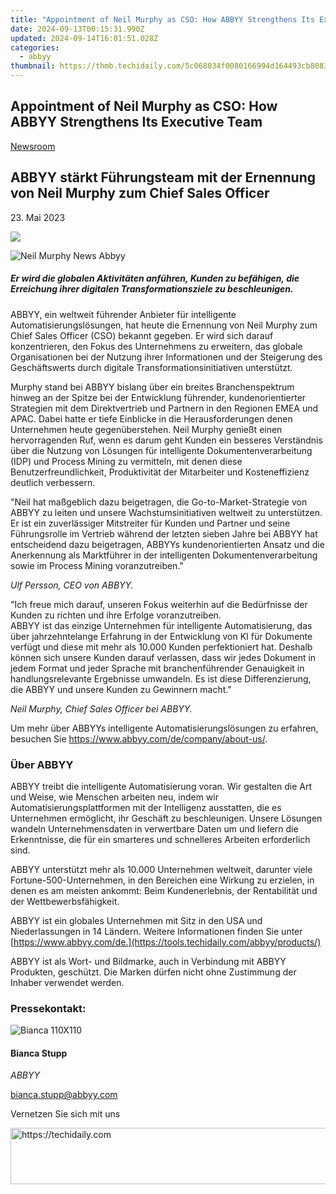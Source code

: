 ```yaml
---
title: "Appointment of Neil Murphy as CSO: How ABBYY Strengthens Its Executive Team"
date: 2024-09-13T00:15:31.990Z
updated: 2024-09-14T16:01:51.028Z
categories:
  - abbyy
thumbnail: https://thmb.techidaily.com/5c068034f0080166994d164493cb808318b6f6a0f4d45de0f56404a9b7904a53.jpg
---
```


## Appointment of Neil Murphy as CSO: How ABBYY Strengthens Its Executive Team

[Newsroom](https://tools.techidaily.com/abbyy/products/)

## ABBYY stärkt Führungsteam mit der Ernennung von Neil Murphy zum Chief Sales Officer

23\. Mai 2023

![](https://content.abbyy.com/-/media/project/abbyy/abbyy/branchtemplates/shutterstock_1272462163_1296-x-729.jpg?h=729&iar=0&w=1296)

![Neil Murphy News Abbyy](https://static4.abbyy.com/abbyycommedia/37254/neil-murphy-news-abbyy.jpg) 

##### _Er wird die globalen Aktivitäten anführen, Kunden zu befähigen, die Erreichung ihrer digitalen Transformationsziele zu beschleunigen._  
  
ABBYY, ein weltweit führender Anbieter für intelligente Automatisierungslösungen, hat heute die Ernennung von Neil Murphy zum Chief Sales Officer (CSO) bekannt gegeben. Er wird sich darauf konzentrieren, den Fokus des Unternehmens zu erweitern, das globale Organisationen bei der Nutzung ihrer Informationen und der Steigerung des Geschäftswerts durch digitale Transformationsinitiativen unterstützt.

Murphy stand bei ABBYY bislang über ein breites Branchenspektrum hinweg an der Spitze bei der Entwicklung führender, kundenorientierter Strategien mit dem Direktvertrieb und Partnern in den Regionen EMEA und APAC. Dabei hatte er tiefe Einblicke in die Herausforderungen denen Unternehmen heute gegenüberstehen. Neil Murphy genießt einen hervorragenden Ruf, wenn es darum geht Kunden ein besseres Verständnis über die Nutzung von Lösungen für intelligente Dokumentenverarbeitung (IDP) und Process Mining zu vermitteln, mit denen diese Benutzerfreundlichkeit, Produktivität der Mitarbeiter und Kosteneffizienz deutlich verbessern.

"Neil hat maßgeblich dazu beigetragen, die Go-to-Market-Strategie von ABBYY zu leiten und unsere Wachstumsinitiativen weltweit zu unterstützen.   
Er ist ein zuverlässiger Mitstreiter für Kunden und Partner und seine Führungsrolle im Vertrieb während der letzten sieben Jahre bei ABBYY hat entscheidend dazu beigetragen, ABBYYs kundenorientierten Ansatz und die Anerkennung als Marktführer in der intelligenten Dokumentenverarbeitung sowie im Process Mining voranzutreiben."

_Ulf Persson, CEO von ABBYY._

"Ich freue mich darauf, unseren Fokus weiterhin auf die Bedürfnisse der Kunden zu richten und ihre Erfolge voranzutreiben.  
ABBYY ist das einzige Unternehmen für intelligente Automatisierung, das über jahrzehntelange Erfahrung in der Entwicklung von KI für Dokumente verfügt und diese mit mehr als 10.000 Kunden perfektioniert hat. Deshalb können sich unsere Kunden darauf verlassen, dass wir jedes Dokument in jedem Format und jeder Sprache mit branchenführender Genauigkeit in handlungsrelevante Ergebnisse umwandeln. Es ist diese Differenzierung, die ABBYY und unsere Kunden zu Gewinnern macht."

_Neil Murphy, Chief Sales Officer bei ABBYY._

Um mehr über ABBYYs intelligente Automatisierungslösungen zu erfahren, besuchen Sie <https://www.abbyy.com/de/company/about-us/>.

### Über ABBYY

ABBYY treibt die intelligente Automatisierung voran. Wir gestalten die Art und Weise, wie Menschen arbeiten neu, indem wir Automatisierungsplattformen mit der Intelligenz ausstatten, die es Unternehmen ermöglicht, ihr Geschäft zu beschleunigen. Unsere Lösungen wandeln Unternehmensdaten in verwertbare Daten um und liefern die Erkenntnisse, die für ein smarteres und schnelleres Arbeiten erforderlich sind.

ABBYY unterstützt mehr als 10.000 Unternehmen weltweit, darunter viele Fortune-500-Unternehmen, in den Bereichen eine Wirkung zu erzielen, in denen es am meisten ankommt: Beim Kundenerlebnis, der Rentabilität und der Wettbewerbsfähigkeit.

ABBYY ist ein globales Unternehmen mit Sitz in den USA und Niederlassungen in 14 Ländern. Weitere Informationen finden Sie unter [https://www.abbyy.com/de.](https://tools.techidaily.com/abbyy/products/)

ABBYY ist als Wort- und Bildmarke, auch in Verbindung mit ABBYY Produkten, geschützt. Die Marken dürfen nicht ohne Zustimmung der Inhaber verwendet werden.

### Pressekontakt:

![Bianca 110X110](https://static2.abbyy.com/abbyycommedia/36222/bianca-110x110.png)

#### Bianca Stupp

_ABBYY_

[bianca.stupp@abbyy.com](https://tools.techidaily.com/abbyy/products/) 

Vernetzen Sie sich mit uns

<ins class="adsbygoogle"
     style="display:block"
     data-ad-format="autorelaxed"
     data-ad-client="ca-pub-7571918770474297"
     data-ad-slot="1223367746"></ins>

<ins class="adsbygoogle"
     style="display:block"
     data-ad-client="ca-pub-7571918770474297"
     data-ad-slot="8358498916"
     data-ad-format="auto"
     data-full-width-responsive="true"></ins>



<!-- affiliate ads begin -->
<a href="https://appsumo.8odi.net/c/5597632/2128843/7443" target="_top" id="2128843">
  <img src="//a.impactradius-go.com/display-ad/7443-2128843" border="0" alt="https://techidaily.com" width="728" height="90"/>
</a>
<img height="0" width="0" src="https://appsumo.8odi.net/i/5597632/2128843/7443" style="position:absolute;visibility:hidden;" border="0" />
<!-- affiliate ads end -->

